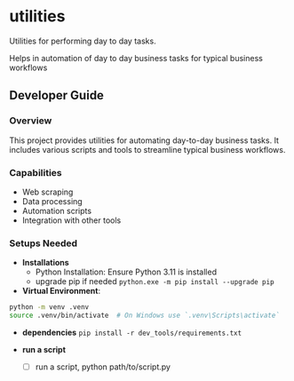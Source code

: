 # utilities

Utilities for performing day to day tasks. 

Helps in automation of day to day business tasks for typical business workflows

## Developer Guide

### Overview
This project provides utilities for automating day-to-day business tasks. It includes various scripts and tools to streamline typical business workflows.

### Capabilities
- Web scraping
- Data processing
- Automation scripts
- Integration with other tools

### Setups Needed

- **Installations** 
    - Python Installation: Ensure Python 3.11 is installed
    - upgrade pip if needed ``python.exe -m pip install --upgrade pip``
- **Virtual Environment**: 
```sh
python -m venv .venv
source .venv/bin/activate  # On Windows use `.venv\Scripts\activate`
```
- **dependencies** ``pip install -r dev_tools/requirements.txt``



  
- **run a script**
  - [ ] run a script, python path/to/script.py